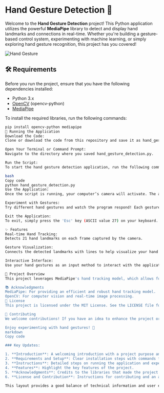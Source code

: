 # Hand Gesture Detection 🚀

Welcome to the **Hand Gesture Detection** project! This Python application utilizes the powerful **MediaPipe** library to detect and display hand landmarks and connections in real-time. Whether you're building a gesture-based control system, experimenting with machine learning, or simply exploring hand gesture recognition, this project has you covered!

![Hand Gesture](https://media.giphy.com/media/xT0xeJpnv0fW1pX1xu/giphy.gif)  

## 🛠️ Requirements

Before you run the project, ensure that you have the following dependencies installed:

- Python 3.x
- [OpenCV](https://opencv.org/) (opencv-python)
- [MediaPipe](https://google.github.io/mediapipe/)

To install the required libraries, run the following commands:

```bash
pip install opencv-python mediapipe
🚀 Running the Application
Download the Code:
Clone or download the code from this repository and save it as hand_gesture_detection.py.

Open Your Terminal or Command Prompt:
Navigate to the directory where you saved hand_gesture_detection.py.

Run the Script:
To start the hand gesture detection application, run the following command:

bash
Copy code
python hand_gesture_detection.py
Use the Application:
Once the script is running, your computer’s camera will activate. The application will detect your hand and display key landmarks and connections on the screen in real time.

Experiment with Gestures:
Try different hand gestures and watch the program respond! Each gesture is detected by the program and visualized on the screen.

Exit the Application:
To exit, simply press the 'Esc' key (ASCII value 27) on your keyboard.

✨ Features
Real-time Hand Tracking:
Detects 21 hand landmarks on each frame captured by the camera.

Gesture Visualization:
Connects the detected landmarks with lines to help visualize your hand gestures.

Interactive Interface:
Use your hand gestures as an input method to interact with the application.

🔧 Project Overview
This project leverages MediaPipe's hand tracking model, which allows for accurate and fast hand gesture recognition. It can be used for building gesture-controlled systems, human-computer interaction applications, and even virtual reality (VR) applications.

📚 Acknowledgments
MediaPipe: For providing an efficient and robust hand tracking model.
OpenCV: For computer vision and real-time image processing.
📝 License
This project is licensed under the MIT License. See the LICENSE file for more details.

🤝 Contributing
We welcome contributions! If you have an idea to enhance the project or fix a bug, feel free to open a pull request or create an issue. Let’s collaborate and make this project even better!

Enjoy experimenting with hand gestures! 🎉
markdown
Copy code

### Key Updates:

1. **Introduction**: A welcoming introduction with a project purpose and a GIF to make it visually engaging.
2. **Requirements and Setup**: Clear installation steps with commands for easy setup.
3. **Instructions**: Detailed steps on running the application and experimenting with the gestures.
4. **Features**: Highlight the key features of the project.
5. **Acknowledgments**: Credits to the libraries that made the project possible.
6. **License and Contribution**: Instructions for contributing and an acknowledgment of the project's license.
   
This layout provides a good balance of technical information and user engagement, making it more 
